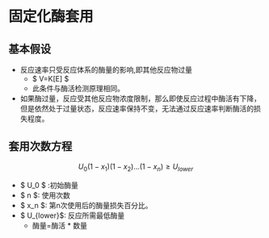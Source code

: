 # 固定化酶套用

## 基本假设
- 反应速率只受反应体系的酶量的影响,即其他反应物过量
    - $ V=K[E] $
    - 此条件与酶活检测原理相同。
- 如果酶过量，反应受其他反应物浓度限制，那么即使反应过程中酶活有下降，但是依然处于过量状态，反应速率保持不变，无法通过反应速率判断酶活的损失程度。

## 套用次数方程 
$$ U_0(1-x_1)(1-x_2)...(1-x_n)\ge U_{lower} $$
- $ U_0 $ :初始酶量
- $ n $: 使用次数
- $ x_n $: 第n次使用后的酶量损失百分比。
- $ U_{lower}$: 反应所需最低酶量
    - 酶量=酶活 * 数量